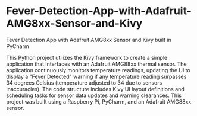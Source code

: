# Fever-Detection-App-with-Adafruit-AMG8xx-Sensor-and-Kivy
Fever Detection App with Adafruit AMG8xx Sensor and Kivy built in PyCharm

This Python project utilizes the Kivy framework to create a simple application that interfaces with an Adafruit AMG88xx thermal sensor. The application continuously monitors temperature readings, updating the UI to display a "Fever Detected" warning if any temperature reading surpasses 34 degrees Celsius (temperature adjusted to 34 due to sensors inaccuracies). The code structure includes Kivy UI layout definitions and scheduling tasks for sensor data updates and warning clearances. This project was built using a Raspberry Pi, PyCharm, and an Adafruit AMG88xx sensor.
